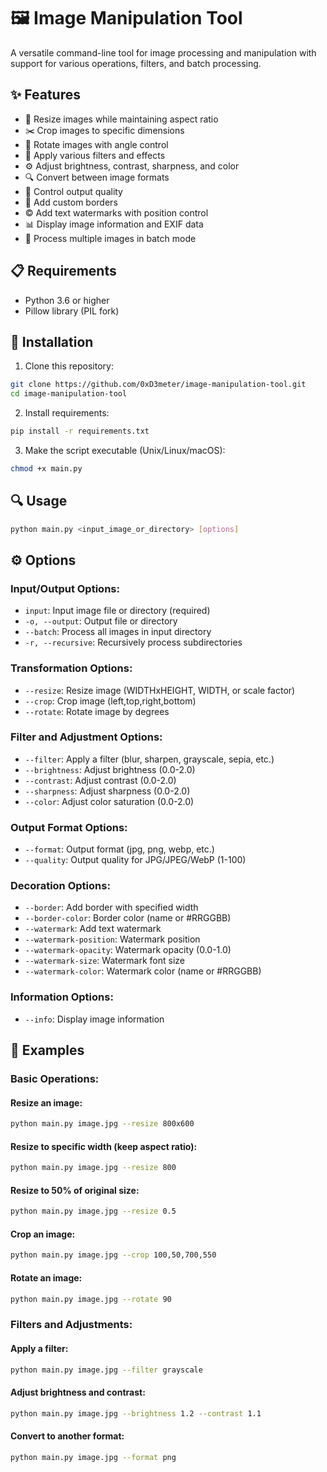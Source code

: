 # 🖼️ Image Manipulation Tool

A versatile command-line tool for image processing and manipulation with support for various operations, filters, and batch processing.

## ✨ Features

- 🔄 Resize images while maintaining aspect ratio
- ✂️ Crop images to specific dimensions
- 🔄 Rotate images with angle control
- 🎨 Apply various filters and effects
- ⚙️ Adjust brightness, contrast, sharpness, and color
- 🔍 Convert between image formats
- 💾 Control output quality
- 📏 Add custom borders
- ©️ Add text watermarks with position control
- 📊 Display image information and EXIF data
- 📁 Process multiple images in batch mode

## 📋 Requirements

- Python 3.6 or higher
- Pillow library (PIL fork)

## 🚀 Installation

1. Clone this repository:
```bash
git clone https://github.com/0xD3meter/image-manipulation-tool.git
cd image-manipulation-tool
```

2. Install requirements:
```bash
pip install -r requirements.txt
```

3. Make the script executable (Unix/Linux/macOS):
```bash
chmod +x main.py
```

## 🔍 Usage

```bash
python main.py <input_image_or_directory> [options]
```

## ⚙️ Options

### Input/Output Options:
- `input`: Input image file or directory (required)
- `-o, --output`: Output file or directory
- `--batch`: Process all images in input directory
- `-r, --recursive`: Recursively process subdirectories

### Transformation Options:
- `--resize`: Resize image (WIDTHxHEIGHT, WIDTH, or scale factor)
- `--crop`: Crop image (left,top,right,bottom)
- `--rotate`: Rotate image by degrees

### Filter and Adjustment Options:
- `--filter`: Apply a filter (blur, sharpen, grayscale, sepia, etc.)
- `--brightness`: Adjust brightness (0.0-2.0)
- `--contrast`: Adjust contrast (0.0-2.0)
- `--sharpness`: Adjust sharpness (0.0-2.0)
- `--color`: Adjust color saturation (0.0-2.0)

### Output Format Options:
- `--format`: Output format (jpg, png, webp, etc.)
- `--quality`: Output quality for JPG/JPEG/WebP (1-100)

### Decoration Options:
- `--border`: Add border with specified width
- `--border-color`: Border color (name or #RRGGBB)
- `--watermark`: Add text watermark
- `--watermark-position`: Watermark position
- `--watermark-opacity`: Watermark opacity (0.0-1.0)
- `--watermark-size`: Watermark font size
- `--watermark-color`: Watermark color (name or #RRGGBB)

### Information Options:
- `--info`: Display image information

## 📝 Examples

### Basic Operations:

#### Resize an image:
  ```bash
  python main.py image.jpg --resize 800x600
  ```
#### Resize to specific width (keep aspect ratio):
  ```bash
  python main.py image.jpg --resize 800
  ```

#### Resize to 50% of original size:
  ```bash
  python main.py image.jpg --resize 0.5
  ```
#### Crop an image:
  ```bash
  python main.py image.jpg --crop 100,50,700,550
  ```
  
#### Rotate an image:
  ```bash
  python main.py image.jpg --rotate 90
  ```
  
### Filters and Adjustments:

#### Apply a filter:
  ```bash
  python main.py image.jpg --filter grayscale
  ```
  
#### Adjust brightness and contrast:
  ```bash
  python main.py image.jpg --brightness 1.2 --contrast 1.1
  ```
  
#### Convert to another format:
  ```bash
  python main.py image.jpg --format png
  ```

